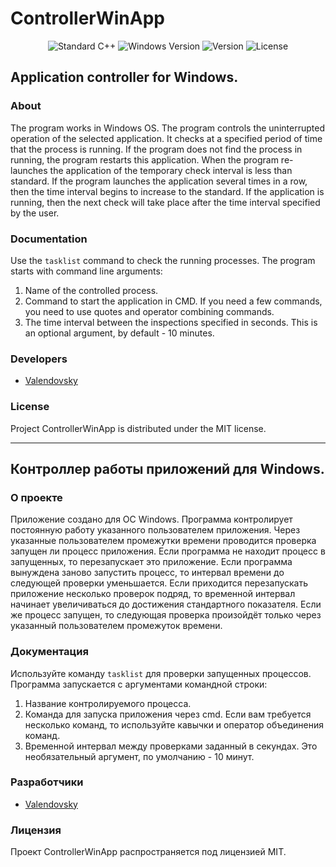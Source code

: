 # ControllerWinApp

<p align="center">
   <img src="https://img.shields.io/badge/C%2B%2B-20-blue" alt="Standard C++">
   <img src="https://img.shields.io/badge/Windows-10-green" alt="Windows Version">
   <img src="https://img.shields.io/badge/version-1.0-yellow" alt="Version">
   <img src="https://img.shields.io/badge/license-MIT-red" alt="License">
</p>

## Application controller for Windows.

### About
The program works in Windows OS.
The program controls the uninterrupted operation of the selected application.
It checks at a specified period of time that the process is running.
If the program does not find the process in running, the program restarts this application.
When the program re-launches the application of the temporary check interval is less than standard.
If the program launches the application several times in a row, then the time interval begins to increase to the standard.
If the application is running, then the next check will take place after the time interval specified by the user.

### Documentation
Use the `tasklist` command to check the running processes.
The program starts with command line arguments:
1. Name of the controlled process.
2. Command to start the application in CMD. If you need a few commands, you need to use quotes and operator combining commands.
3. The time interval between the inspections specified in seconds. This is an optional argument, by default - 10 minutes.

### Developers
- [Valendovsky](https://github.com/valendovsky)

### License
Project ControllerWinApp is distributed under the MIT license.

---

## Контроллер работы приложений для Windows.

### О проекте
Приложение создано для ОС Windows.
Программа контролирует постоянную работу указанного пользователем приложения.
Через указанные пользователем промежутки времени проводится проверка запущен ли процесс приложения.
Если программа не находит процесс в запущенных, то перезапускает это приложение.
Если программа вынуждена заново запустить процесс, то интервал времени до следующей проверки уменьшается.
Если приходится перезапускать приложение несколько проверок подряд, то временной интервал начинает увеличиваться до достижения стандартного показателя.
Если же процесс запущен, то следующая проверка произойдёт только через указанный пользователем промежуток времени.

### Документация
Используйте команду `tasklist` для проверки запущенных процессов.
Программа запускается с аргументами командной строки:
1. Название контролируемого процесса.
2. Команда для запуска приложения через cmd. Если вам требуется несколько команд, то используйте кавычки и оператор объединения команд.
3. Временной интервал между проверками заданный в секундах. Это необязательный аргумент, по умолчанию - 10 минут.

### Разработчики
- [Valendovsky](https://github.com/valendovsky)

### Лицензия
Проект ControllerWinApp распространяется под лицензией MIT.
